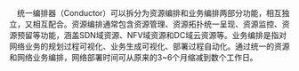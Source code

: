 　统一编排器（Conductor）可以拆分为资源编排和业务编排两部分功能，相互独立，又相互配合。资源编排通常包含资源管理、资源拓扑统一呈现、资源监控、资源预留等功能，涵盖SDN域资源、NFV域资源和DC域云资源等。业务编排是指对网络业务的规划过程可视化、业务生成可视化、部署过程自动化。通过统一的资源和网络业务编排，网络部署时间可从原来的3~6个月缩减到数个工作日。
